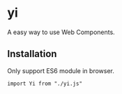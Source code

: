 yi
======
A easy way to use Web Components.

Installation
------
Only support ES6 module in browser.
```
import Yi from "./yi.js"
```
